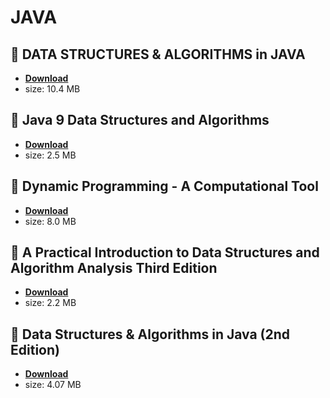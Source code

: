 # JAVA

## :rocket: DATA STRUCTURES & ALGORITHMS in JAVA

* [**Download**](./src/JAVA/Data-Structures-and-Algorithms-in-Java.pdf)
* size: 10.4 MB

## :rocket: Java 9 Data Structures and Algorithms

* [**Download**](./src/JAVA/java-9-data-structures-algorithms.pdf)
* size: 2.5 MB

## :rocket: Dynamic Programming - A Computational Tool

* [**Download**](./src/JAVA/Dynamic-Programming-A-Computational-Tool.pdf)
* size: 8.0 MB

## :rocket: A Practical Introduction to Data Structures and Algorithm Analysis Third Edition

* [**Download**](./src/JAVA/book.pdf)
* size: 2.2 MB

## :rocket: Data Structures & Algorithms in Java (2nd Edition)

* [**Download**](./src/JAVA/schoolboek-data_structures_and_algorithms_in_java.pdf)
* size: 4.07 MB
